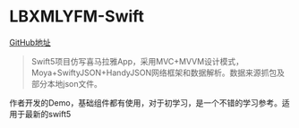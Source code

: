 # LBXMLYFM-Swift
[GitHub地址](https://github.com/lb2281075105/LBXMLYFM-Swift)

> Swift5项目仿写喜马拉雅App，采用MVC+MVVM设计模式，Moya+SwiftyJSON+HandyJSON网络框架和数据解析。数据来源抓包及部分本地json文件。

作者开发的Demo，基础组件都有使用，对于初学习，是一个不错的学习参考。适用于最新的swift5